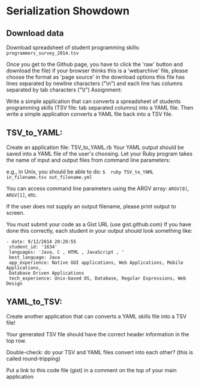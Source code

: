# Serialization Showdown

## Download data

Download spreadsheet of student programming skills: `programmers_survey_2014.tsv`

Once you get to the Github page, you have to click the 'raw' button and download the file)
if your browser thinks this is a 'webarchive' file, please choose the format as 'page source' in the download options
this file has lines separated by newline characters ("\n") and each line has columns separated by tab characters ("\t")
Assignment:

Write a simple application that can converts a spreadsheet of students programming skills (TSV file: tab separated columns) into a YAML file.
Then write a simple application converts a YAML file back into a TSV file.

## TSV_to_YAML:
Create an application file: TSV_to_YAML.rb
Your YAML output should be saved into a YAML file of the user's choosing.
Let your Ruby program takes the name of input and output files from command line parameters:

e.g., in Unix, you should be able to do:  `$  ruby TSV_to_YAML in_filename.tsv out_filename.yml`

You can access command line parameters using the ARGV array: `ARGV[0]`, `ARGV[1]`, etc.

If the user does not supply an output filename, please print output to screen.

You must submit your code as a Gist URL (use gist.github.com)
If you have done this correctly, each student in your output should look something like:
```
- date: 9/12/2014 20:20:55
 student_id: '1634'
 languages: 'Java, C , HTML , JavaScript , '
 best_language: Java
 app_experience: Native GUI applications, Web Applications, Mobile Applications,
 Database Driven Applications
 tech_experience: Unix-based OS, Database, Regular Expressions, Web Design
```

## YAML_to_TSV:
Create another application that can converts a YAML skills file into a TSV file!

Your generated TSV file should have the correct header information in the top row.

Double-check: do your TSV and YAML files convert into each other? (this is called round-tripping)

Put a link to this code file (gist) in a comment on the top of your main application
